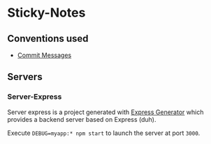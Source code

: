 # Sticky-Notes

## Conventions used

- [Commit Messages](https://gist.github.com/brianclements/841ea7bffdb01346392c)

## Servers

### Server-Express

Server express is a project generated with [Express Generator](https://expressjs.com/en/starter/generator.html) which provides a backend server based on Express (duh).

Execute `DEBUG=myapp:* npm start` to launch the server at port `3000`.
